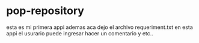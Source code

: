 # pop-repository
esta es mi primera appi
ademas aca dejo el archivo requeriment.txt 
en esta appi el usurario puede ingresar hacer un comentario y etc..
